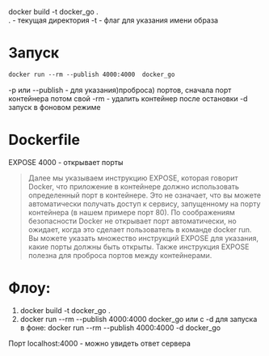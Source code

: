 
docker build -t docker_go .   
. - текущая директория
-t - флаг для указания имени образа 

# Запуск
```Dockerfile
docker run --rm --publish 4000:4000  docker_go
```
-p или --publish - для указания)проброса) портов, сначала порт контейнера потом свой 
-rm - удалить контейнер после остановки
-d запуск в фоновом режиме

# Dockerfile

EXPOSE 4000 - открывает порты

> Далее мы указываем инструкцию EXPOSE, которая говорит Docker, что приложение в контейнере должно использовать определенный порт в контейнере. Это не означает, что вы можете автоматически получать доступ к сервису, запущенному на порту контейнера (в нашем примере порт 80). По соображениям безопасности Docker не открывает порт автоматически, но ожидает, когда это сделает пользователь в команде docker run. Вы можете указать множество инструкций EXPOSE для указания, какие порты должны быть открыты. Также инструкция EXPOSE полезна для проброса портов между контейнерами.


# Флоу:
1. docker build -t docker_go .  
2. docker run --rm --publish 4000:4000  docker_go
или с -d для запуска в фоне:
docker run --rm --publish 4000:4000 -d  docker_go

Порт localhost:4000 - можно увидеть ответ сервера
